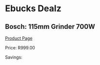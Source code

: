 
# Ebucks Dealz
## Bosch: 115mm Grinder 700W
[Product Page](https://www.ebucks.com/web/shop/productSelected.do?prodId=1110443483&catId=336131693)

Price: R999.00

Savings: 


	
